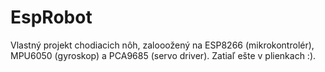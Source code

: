 # EspRobot

Vlastný projekt chodiacich nôh, zalooožený na ESP8266 (mikrokontrolér), MPU6050 (gyroskop) a PCA9685 (servo driver). Zatiaľ ešte v plienkach :).
